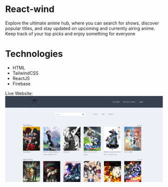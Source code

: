 # React-wind

Explore the ultimate anime hub, where you can search for shows, discover popular titles, and stay updated on upcoming and currently airing anime. Keep track of your top picks and enjoy something for everyone

# Technologies
<ul>
<li>HTML</li>
<li>TailwindCSS</li>
<li>ReactJS</li>
<li>Firebase</li>
</ul>

Live Website: <a href="https://react-wind.netlify.app/"/>
<img src="https://github.com/FishySenpai/Portfolio/blob/main/public/react-wind.png" />
